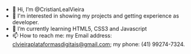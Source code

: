 - 👋 Hi, I’m @CristianLealVieira
- 👀 I'm interested in showing my projects and getting experience as developer.
- 🌱 I’m currently learning HTML5, CSS3 and Javascript
- 📫 How to reach me: my Email address: clvieiraplataformasdigitais@gmail.com; my phone: (41) 99274-7324.
